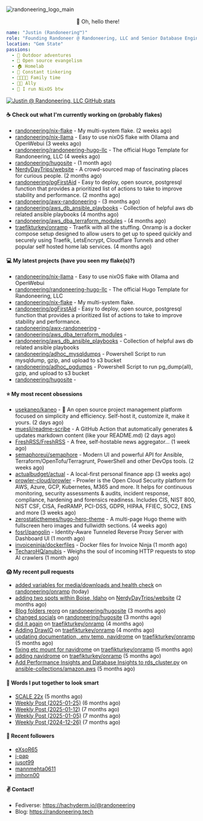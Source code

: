 ![randoneering_logo_main](https://github.com/user-attachments/assets/6b9c7958-17b5-4df4-8959-ffaaf2af9e44)

<div align="center">
🦇 Oh, hello there! <img src="https://media.hachyderm.io/custom_emojis/images/000/048/515/static/a76b693d09368634.png" height="15px" width="15px"> </img>

</div>

<div align="left">

```yaml
name: "Justin (Randoneering™)"
role: "Founding Randoneer @ Randoneering, LLC and Senior Database Engineer @ RxBenefits, Inc"
location: "Gem State"
passions:
  - 🌲 Outdoor adventures
  - 🐧 Open source evangelism
  - 🏠 Homelab
  - 🔧 Constant tinkering
  - 👨‍👩‍👧‍👦 Family time
  - 🏳️‍🌈 Ally
  - 👹 I run NixOS btw
```

</div>

[![Justin @ Randoneering, LLC GitHub stats](https://github-readme-stats.vercel.app/api?username=randoneering&show_icons=true&theme=tokyonight)](https://github.com/anuraghazra/github-readme-stats)

#### ☕ Check out what I'm currently working on (probably flakes)

- [randoneering/nix-flake](https://github.com/randoneering/nix-flake) - My multi-system flake.  (2 weeks ago)
- [randoneering/nix-llama](https://github.com/randoneering/nix-llama) - Easy to use nixOS flake with Ollama and OpenWebui (3 weeks ago)
- [randoneering/randoneering-hugo-llc](https://github.com/randoneering/randoneering-hugo-llc) - The official Hugo Template for Randoneering, LLC (4 weeks ago)
- [randoneering/hugosite](https://github.com/randoneering/hugosite) -  (1 month ago)
- [NerdyDayTrips/website](https://github.com/NerdyDayTrips/website) - A crowd-sourced map of fascinating places for curious people. (2 months ago)
- [randoneering/pgFirstAid](https://github.com/randoneering/pgFirstAid) - Easy to deploy, open source, postgresql function that provides a prioritized list of actions to take to improve stability and performance.  (2 months ago)
- [randoneering/awx-randoneering](https://github.com/randoneering/awx-randoneering) -  (3 months ago)
- [randoneering/aws_db_ansible_playbooks](https://github.com/randoneering/aws_db_ansible_playbooks) - Collection of helpful aws db related ansible playbooks (4 months ago)
- [randoneering/aws_dba_terraform_modules](https://github.com/randoneering/aws_dba_terraform_modules) -  (4 months ago)
- [traefikturkey/onramp](https://github.com/traefikturkey/onramp) - Traefik with all the stuffing. Onramp is a docker compose setup designed to allow users to get up to speed quickly and securely using Traefik, LetsEncrypt, Cloudflare Tunnels and other popular self hosted home lab services. (4 months ago)

#### 💻 My latest projects (have you seen my flake(s)?)

- [randoneering/nix-llama](https://github.com/randoneering/nix-llama) - Easy to use nixOS flake with Ollama and OpenWebui
- [randoneering/randoneering-hugo-llc](https://github.com/randoneering/randoneering-hugo-llc) - The official Hugo Template for Randoneering, LLC
- [randoneering/nix-flake](https://github.com/randoneering/nix-flake) - My multi-system flake. 
- [randoneering/pgFirstAid](https://github.com/randoneering/pgFirstAid) - Easy to deploy, open source, postgresql function that provides a prioritized list of actions to take to improve stability and performance. 
- [randoneering/awx-randoneering](https://github.com/randoneering/awx-randoneering) - 
- [randoneering/aws_dba_terraform_modules](https://github.com/randoneering/aws_dba_terraform_modules) - 
- [randoneering/aws_db_ansible_playbooks](https://github.com/randoneering/aws_db_ansible_playbooks) - Collection of helpful aws db related ansible playbooks
- [randoneering/adhoc_mysqldumps](https://github.com/randoneering/adhoc_mysqldumps) - Powershell Script to run mysqldump, gzip, and upload to s3 bucket
- [randoneering/adhoc_pgdumps](https://github.com/randoneering/adhoc_pgdumps) - Powershell Script to run pg_dump(all), gzip, and upload to s3 bucket
- [randoneering/hugosite](https://github.com/randoneering/hugosite) - 

#### ⭐ My most recent obsessions

- [usekaneo/kaneo](https://github.com/usekaneo/kaneo) - 🚀 An open source project management platform focused on simplicity and efficiency. Self-host it, customize it, make it yours. (2 days ago)
- [muesli/readme-scribe](https://github.com/muesli/readme-scribe) - A GitHub Action that automatically generates &amp; updates markdown content (like your README.md) (2 days ago)
- [FreshRSS/FreshRSS](https://github.com/FreshRSS/FreshRSS) - A free, self-hostable news aggregator… (1 week ago)
- [semaphoreui/semaphore](https://github.com/semaphoreui/semaphore) - Modern UI and powerful API for Ansible, Terraform/OpenTofu/Terragrunt, PowerShell and other DevOps tools. (2 weeks ago)
- [actualbudget/actual](https://github.com/actualbudget/actual) - A local-first personal finance app (3 weeks ago)
- [prowler-cloud/prowler](https://github.com/prowler-cloud/prowler) - Prowler is the Open Cloud Security platform for AWS, Azure, GCP, Kubernetes, M365 and more. It helps for continuous monitoring, security assessments &amp; audits, incident response, compliance, hardening and forensics readiness. Includes CIS, NIST 800, NIST CSF, CISA, FedRAMP, PCI-DSS, GDPR, HIPAA, FFIEC, SOC2, ENS and more (3 weeks ago)
- [zerostaticthemes/hugo-hero-theme](https://github.com/zerostaticthemes/hugo-hero-theme) - A multi-page Hugo theme with fullscreen hero images and fullwidth sections. (4 weeks ago)
- [fosrl/pangolin](https://github.com/fosrl/pangolin) - Identity-Aware Tunneled Reverse Proxy Server with Dashboard UI (1 month ago)
- [invoiceninja/dockerfiles](https://github.com/invoiceninja/dockerfiles) - Docker files for Invoice Ninja (1 month ago)
- [TecharoHQ/anubis](https://github.com/TecharoHQ/anubis) - Weighs the soul of incoming HTTP requests to stop AI crawlers (1 month ago)

#### 😱 My recent pull requests

- [added variables for media/downloads and health check](https://github.com/randoneering/onramp/pull/2) on [randoneering/onramp](https://github.com/randoneering/onramp) (today)
- [adding two spots within Boise, Idaho](https://github.com/NerdyDayTrips/website/pull/312) on [NerdyDayTrips/website](https://github.com/NerdyDayTrips/website) (2 months ago)
- [Blog folders reorg](https://github.com/randoneering/hugosite/pull/3) on [randoneering/hugosite](https://github.com/randoneering/hugosite) (3 months ago)
- [changed socials](https://github.com/randoneering/hugosite/pull/2) on [randoneering/hugosite](https://github.com/randoneering/hugosite) (3 months ago)
- [did it again](https://github.com/traefikturkey/onramp/pull/41) on [traefikturkey/onramp](https://github.com/traefikturkey/onramp) (4 months ago)
- [Adding DrawIO](https://github.com/traefikturkey/onramp/pull/40) on [traefikturkey/onramp](https://github.com/traefikturkey/onramp) (4 months ago)
- [updating documentation, .env temp, navidrome](https://github.com/traefikturkey/onramp/pull/39) on [traefikturkey/onramp](https://github.com/traefikturkey/onramp) (5 months ago)
- [fixing etc mount for navidrome](https://github.com/traefikturkey/onramp/pull/38) on [traefikturkey/onramp](https://github.com/traefikturkey/onramp) (5 months ago)
- [adding navidrome](https://github.com/traefikturkey/onramp/pull/37) on [traefikturkey/onramp](https://github.com/traefikturkey/onramp) (5 months ago)
- [Add Performance Insights and Database Insights to rds_cluster.py](https://github.com/ansible-collections/amazon.aws/pull/2543) on [ansible-collections/amazon.aws](https://github.com/ansible-collections/amazon.aws) (5 months ago)

#### 📰 Words I put together to look smart

- [SCALE 22x](/blog/foss/scale22x/) (5 months ago)
- [Weekly Post (2025-01-25)](/blog/weekly/jan212025/) (6 months ago)
- [Weekly Post (2025-01-12)](/blog/weekly/jan122025/) (7 months ago)
- [Weekly Post (2025-01-05)](/blog/weekly/jan052025/) (7 months ago)
- [Weekly Post (2024-12-26)](/blog/weekly/december262024/) (7 months ago)

#### 💜 Recent followers

- [eXsoR65](https://github.com/eXsoR65)
- [j-pap](https://github.com/j-pap)
- [jusot99](https://github.com/jusot99)
- [mannmehta0611](https://github.com/mannmehta0611)
- [jmhorn00](https://github.com/jmhorn00)

#### ✌️ Contact!

- Fediverse: https://hachyderm.io/@randoneering
- Blog: https://randoneering.tech
